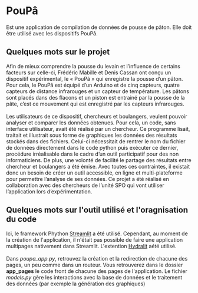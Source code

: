 # PouPâ
Est une application de compilation de données de pousse de pâton. Elle doit être utilisé avec les dispositifs PouPâ.

## Quelques mots sur le projet
Afin de mieux comprendre la pousse du levain et l’influence de certains facteurs sur celle-ci, Frédéric Mabille et Denis Cassan ont conçu un dispositif expérimental, le « PouPâ » qui enregistre la pousse d’un pâton. Pour cela, le PouPâ est équipé d’un Arduino et de cinq capteurs, quatre capteurs de distance infrarouges et un capteur de température. Les pâtons sont placés dans des flacons et un piston est entrainé par la pousse de la pâte, c’est ce mouvement qui est enregistré par les capteurs infrarouges. <br></br>
Les utilisateurs de ce dispositif, chercheurs et boulangers, veulent pouvoir analyser et comparer les données obtenues. Pour cela, un code, sans interface utilisateur, avait été réalisé par un chercheur. Ce programme lisait, traitait et illustrait sous forme de graphiques les données des résultats stockés dans des fichiers. Celui-ci nécessitait de rentrer le nom du fichier de données directement dans le code python puis exécuter ce dernier, procédure irréalisable dans le cadre d’un outil participatif pour des non informaticiens. De plus, une volonté de facilité le partage des résultats entre chercheur et boulangers a été émise. Avec toutes ces contraintes, il existait donc un besoin de créer un outil accessible, en ligne et multi-plateforme pour permettre l’analyse de ses données. Ce projet a été réalisé en collaboration avec des chercheurs de l’unité SPO qui vont utiliser l’application lors d’expérimentation.
## Quelques mots sur l'outil utilisé et l'oragnisation du code
Ici, le framework Phython <a href=https://streamlit.io/>Streamlit</a> a été utilisé. Cependant, au moment de la création de l'application, il n'était pas possible de faire une application multipages nativement dans Streamlit. L'extention <a href=https://github.com/TangleSpace/hydralit>Hydralit</a> aété utilisé.
<br></br>
Dans *poupa_app.py*, retrouvez la création et la redirection de chacune des pages, un peu comme dans un routeur.
Vous retrouverez dans le dossier **app_pages** le code front de chacune des pages de l'application.
Le fichier *models.py* gère les interactions avec la base de données et le traitement des données (par exemple la génération des graphiques)

